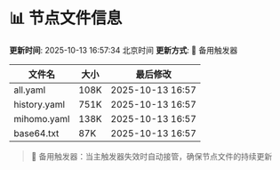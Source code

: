 # 📊 节点文件信息

**更新时间**: 2025-10-13 16:57:34 北京时间
**更新方式**: 🔄 备用触发器

| 文件名 | 大小 | 最后修改 |
|--------|------|----------|
| all.yaml | 108K | 2025-10-13 16:57 |
| history.yaml | 751K | 2025-10-13 16:57 |
| mihomo.yaml | 138K | 2025-10-13 16:57 |
| base64.txt | 87K | 2025-10-13 16:57 |

> 🔄 备用触发器：当主触发器失效时自动接管，确保节点文件的持续更新

